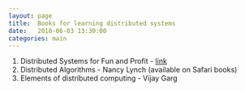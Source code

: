 ```yaml
---
layout: page
title:  Books for learning distributed systems
date:   2018-06-03 13:30:00
categories: main
---
```


1. Distributed Systems for Fun and Profit - [link][mixu]
2. Distributed Algorithms - Nancy Lynch (available on Safari books)
3. Elements of distributed computing - Vijay Garg

[mixu]: http://book.mixu.net/distsys/single-page.html